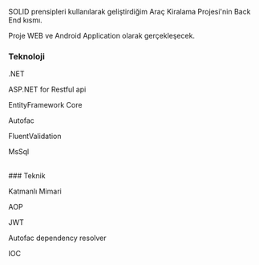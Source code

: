 SOLID prensipleri kullanılarak geliştirdiğim Araç Kiralama Projesi'nin Back End kısmı. 

Proje WEB ve Android Application olarak gerçekleşecek.
### Teknoloji
.NET

ASP.NET for Restful api

EntityFramework Core

Autofac

FluentValidation

MsSql

</br>
### Teknik

Katmanlı Mimari

AOP

JWT

Autofac dependency resolver

IOC
